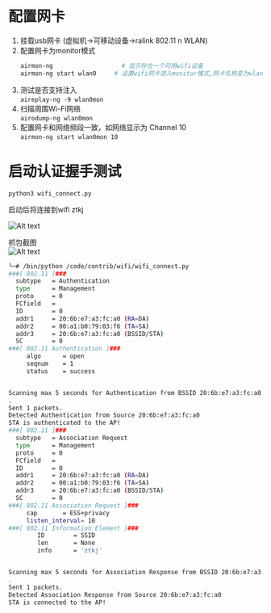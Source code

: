 # 配置网卡
 1. 挂载usb网卡 (虚拟机->可移动设备->ralink 802.11 n WLAN)
 2. 配置网卡为monitor模式
    ```sh
    airmon-ng                   # 显示存在一个可用wifi设备
    airmon-ng start wlan0     # 设置wifi网卡进入monitor模式,网卡名称变为wlan0mon
    ```
 3. 测试是否支持注入        
  ```aireplay-ng -9 wlan0mon```
 4. 扫描周围Wi-Fi网络       
  ```airodump-ng wlan0mon```
 5. 配置网卡和网络频段一致，如网络显示为 Channel 10     
  ```airmon-ng start wlan0mon 10```

# 启动认证握手测试
```python3 wifi_connect.py```

启动后将连接到wifi ztkj     

![Alt text](<images/Readme/image.png>)      

抓包截图        
![Alt text](images/Readme/1699872688929.png)


```sh
└─# /bin/python /code/contrib/wifi/wifi_connect.py
###[ 802.11 ]### 
  subtype   = Authentication
  type      = Management
  proto     = 0
  FCfield   = 
  ID        = 0
  addr1     = 20:6b:e7:a3:fc:a0 (RA=DA)
  addr2     = 00:a1:b0:79:03:f6 (TA=SA)
  addr3     = 20:6b:e7:a3:fc:a0 (BSSID/STA)
  SC        = 0
###[ 802.11 Authentication ]### 
     algo      = open
     seqnum    = 1
     status    = success


Scanning max 5 seconds for Authentication from BSSID 20:6b:e7:a3:fc:a0
.
Sent 1 packets.
Detected Authentication from Source 20:6b:e7:a3:fc:a0
STA is authenticated to the AP!
###[ 802.11 ]### 
  subtype   = Association Request
  type      = Management
  proto     = 0
  FCfield   = 
  ID        = 0
  addr1     = 20:6b:e7:a3:fc:a0 (RA=DA)
  addr2     = 00:a1:b0:79:03:f6 (TA=SA)
  addr3     = 20:6b:e7:a3:fc:a0 (BSSID/STA)
  SC        = 0
###[ 802.11 Association Request ]### 
     cap       = ESS+privacy
     listen_interval= 10
###[ 802.11 Information Element ]### 
        ID        = SSID
        len       = None
        info      = 'ztkj'


Scanning max 5 seconds for Association Response from BSSID 20:6b:e7:a3:fc:a0
.
Sent 1 packets.
Detected Association Response from Source 20:6b:e7:a3:fc:a0
STA is connected to the AP!
```